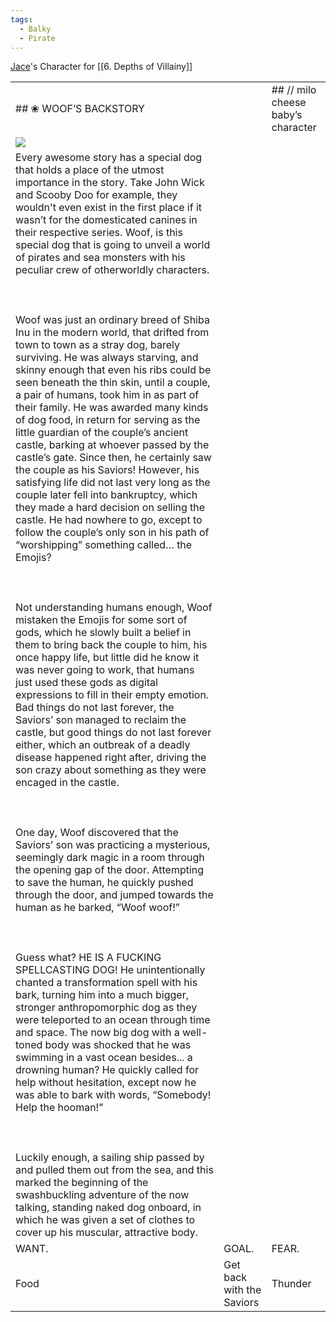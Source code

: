 ```yaml
---
tags:
  - Balky
  - Pirate
---
```

[Jace](Jace.md)'s Character for [[6. Depths of Villainy]]



|   |   |   |
|---|---|---|
|## ❀ WOOF’S BACKSTORY|   |## // milo cheese baby’s character|
|![](https://lh7-us.googleusercontent.com/e4bvx8k56OAEDXYITIrA8Ktv8t4WUndYdVfEJ-skvb0ygZDfAxYDps4fyg-CBEJMWGMolCtTiGIH-UJXUOSAZqq2EZfq_RrwQ6jwHTycheuKGyqtJjv-yJNWCepomydlsT_tw8fx-GQ0XLDF2ffPkg)|   |   |
|Every awesome story has a special dog that holds a place of the utmost importance in the story. Take John Wick and Scooby Doo for example, they wouldn't even exist in the first place if it wasn’t for the domesticated canines in their respective series. Woof, is this special dog that is going to unveil a world of pirates and sea monsters with his peculiar crew of otherworldly characters.<br><br>  <br><br>Woof was just an ordinary breed of Shiba Inu in the modern world, that drifted from town to town as a stray dog, barely surviving. He was always starving, and skinny enough that even his ribs could be seen beneath the thin skin, until a couple, a pair of humans, took him in as part of their family. He was awarded many kinds of dog food, in return for serving as the little guardian of the couple’s ancient castle, barking at whoever passed by the castle’s gate. Since then, he certainly saw the couple as his Saviors! However, his satisfying life did not last very long as the couple later fell into bankruptcy, which they made a hard decision on selling the castle. He had nowhere to go, except to follow the couple’s only son in his path of “worshipping” something called… the Emojis?<br><br>  <br><br>Not understanding humans enough, Woof mistaken the Emojis for some sort of gods, which he slowly built a belief in them to bring back the couple to him, his once happy life, but little did he know it was never going to work, that humans just used these gods as digital expressions to fill in their empty emotion. Bad things do not last forever, the Saviors’ son managed to reclaim the castle, but good things do not last forever either, which an outbreak of a deadly disease happened right after, driving the son crazy about something as they were encaged in the castle.<br><br>  <br><br>One day, Woof discovered that the Saviors’ son was practicing a mysterious, seemingly dark magic in a room through the opening gap of the door. Attempting to save the human, he quickly pushed through the door, and jumped towards the human as he barked, “Woof woof!”<br><br>  <br><br>Guess what? HE IS A FUCKING SPELLCASTING DOG! He unintentionally chanted a transformation spell with his bark, turning him into a much bigger, stronger anthropomorphic dog as they were teleported to an ocean through time and space. The now big dog with a well-toned body was shocked that he was swimming in a vast ocean besides... a drowning human? He quickly called for help without hesitation, except now he was able to bark with words, “Somebody! Help the hooman!”<br><br>  <br><br>Luckily enough, a sailing ship passed by and pulled them out from the sea, and this marked the beginning of the swashbuckling adventure of the now talking, standing naked dog onboard, in which he was given a set of clothes to cover up his muscular, attractive body.|   |   |
|WANT.|GOAL.|FEAR.|
|Food|Get back with the Saviors|Thunder|

  
  
  
  
  